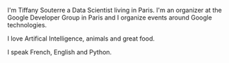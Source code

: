 I'm Tiffany Souterre a Data Scientist living in Paris. I'm an organizer at the Google Developer Group in Paris and I organize events around Google technologies. 

I love Artifical Intelligence, animals and great food. 

I speak French, English and Python. 
